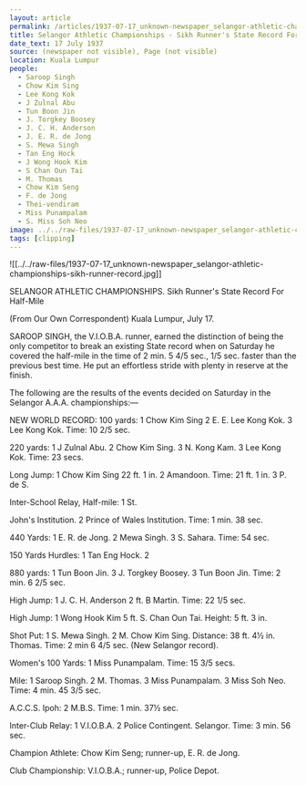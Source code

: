 ```yaml
---
layout: article
permalink: /articles/1937-07-17_unknown-newspaper_selangor-athletic-championships-sikh-runner-record/
title: Selangor Athletic Championships - Sikh Runner's State Record For Half-Mile
date_text: 17 July 1937
source: (newspaper not visible), Page (not visible)
location: Kuala Lumpur
people:
  - Saroop Singh
  - Chow Kim Sing
  - Lee Kong Kok
  - J Zulnal Abu
  - Tun Boon Jin
  - J. Torgkey Boosey
  - J. C. H. Anderson
  - J. E. R. de Jong
  - S. Mewa Singh
  - Tan Eng Hock
  - J Wong Hook Kim
  - S Chan Oun Tai
  - M. Thomas
  - Chow Kim Seng
  - F. de Jong
  - Thei-vendiram
  - Miss Punampalam
  - S. Miss Soh Neo
image: ../../raw-files/1937-07-17_unknown-newspaper_selangor-athletic-championships-sikh-runner-record.jpg
tags: [clipping]
---
```

![[../../raw-files/1937-07-17_unknown-newspaper_selangor-athletic-championships-sikh-runner-record.jpg]]

SELANGOR ATHLETIC CHAMPIONSHIPS.
Sikh Runner's State Record For Half-Mile

(From Our Own Correspondent)
Kuala Lumpur, July 17.

SAROOP SINGH, the V.I.O.B.A. runner, earned the distinction of being the only competitor to break an existing State record when on Saturday he covered the half-mile in the time of 2 min. 5 4/5 sec., 1/5 sec. faster than the previous best time. He put an effortless stride with plenty in reserve at the finish.

The following are the results of the events decided on Saturday in the Selangor A.A.A. championships:—

NEW WORLD RECORD:
100 yards: 1 Chow Kim Sing 2 E. E. Lee Kong Kok. 3 Lee Kong Kok. Time: 10 2/5 sec.

220 yards: 1 J Zulnal Abu. 2 Chow Kim Sing. 3 N. Kong Kam. 3 Lee Kong Kok. Time: 23 secs.

Long Jump: 1 Chow Kim Sing 22 ft. 1 in. 2 Amandoon. Time: 21 ft. 1 in. 3 P. de S.

Inter-School Relay, Half-mile: 1 St.

John's Institution. 2 Prince of Wales Institution. Time: 1 min. 38 sec.

440 Yards: 1 E. R. de Jong. 2 Mewa Singh. 3 S. Sahara. Time: 54 sec.

150 Yards Hurdles: 1 Tan Eng Hock. 2

880 yards: 1 Tun Boon Jin. 3 J. Torgkey Boosey. 3 Tun Boon Jin. Time: 2 min. 6 2/5 sec.

High Jump: 1 J. C. H. Anderson 2 ft. B Martin. Time: 22 1/5 sec.

High Jump: 1 Wong Hook Kim 5 ft. S. Chan Oun Tai. Height: 5 ft. 3 in.

Shot Put: 1 S. Mewa Singh. 2 M. Chow Kim Sing. Distance: 38 ft. 4½ in. Thomas. Time: 2 min 6 4/5 sec. (New Selangor record).

Women's 100 Yards: 1 Miss Punampalam. Time: 15 3/5 secs.

Mile: 1 Saroop Singh. 2 M. Thomas. 3 Miss Punampalam. 3 Miss Soh Neo. Time: 4 min. 45 3/5 sec.

A.C.C.S. Ipoh: 2 M.B.S. Time: 1 min. 37½ sec.

Inter-Club Relay: 1 V.I.O.B.A. 2 Police Contingent. Selangor. Time: 3 min. 56 sec.

Champion Athlete: Chow Kim Seng; runner-up, E. R. de Jong.

Club Championship: V.I.O.B.A.; runner-up, Police Depot.